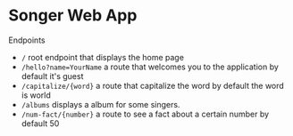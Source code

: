 # Songer Web App

Endpoints
- `/` root endpoint that displays the home page
- `/hello?name=YourName` a route that welcomes you to the application by default it's guest
- `/capitalize/{word}` a route that capitalize the word by default the word is world
- `/albums` displays a album for some singers.
- `/num-fact/{number}` a route to see a fact about a certain number by default 50

